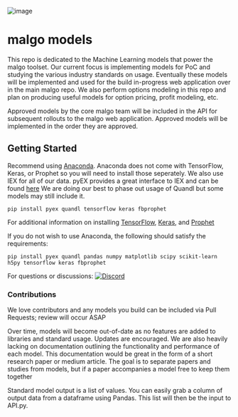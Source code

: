 ![image](https://user-images.githubusercontent.com/17502298/51855300-e6bfab00-22fa-11e9-9386-5b4be49bddea.png)

# malgo models

This repo is dedicated to the Machine Learning models that power the malgo toolset. Our current focus is implementing models for PoC and studying the various industry standards on usage. Eventually these models will be implemented and used for the build in-progress web application over in the main malgo repo. We also perform options modeling in this repo and plan on producing useful models for option pricing, profit modeling, etc.

Approved models by the core malgo team will be included in the API for subsequent rollouts to the malgo web application. Approved models will be implemented in the order they are approved.

## Getting Started

Recommend using [Anaconda](https://www.anaconda.com/distribution/). Anaconda does not come with TensorFlow, Keras, or Prophet so you will need to install those seperately. We also use IEX for all of our data. pyEX provides a great interface to IEX and can be found [here](https://github.com/timkpaine/pyEX) We are doing our best to phase out usage of Quandl but some models may still include it. 

```
pip install pyex quandl tensorflow keras fbprophet 
```
For additional information on installing [TensorFlow](https://www.tensorflow.org/install), [Keras](https://keras.io/#installation), and [Prophet](https://facebook.github.io/prophet/docs/installation.html) 

If you do not wish to use Anaconda, the following should satisfy the requirements: 
```
pip install pyex quandl pandas numpy matplotlib scipy scikit-learn h5py tensorflow keras fbprophet
```

For questions or discussions: [![Discord](https://user-images.githubusercontent.com/7288322/34471967-1df7808a-efbb-11e7-9088-ed0b04151291.png)](https://discord.gg/YzeEJ4)

### Contributions

We love contributors and any models you build can be included via Pull Requests; review will occur ASAP

Over time, models will become out-of-date as no features are added to libraries and standard usage. Updates are encouraged. We are also heavily lacking on documentation outlining the functionality and performance of each model. This documentation would be great in the form of a short research paper or medium article. The goal is to separate papers and studies from models, but if a paper accompanies a model free to keep them together

Standard model output is a list of values. You can easily grab a column of output data from a dataframe using Pandas. This list will then be the input to API.py. 
